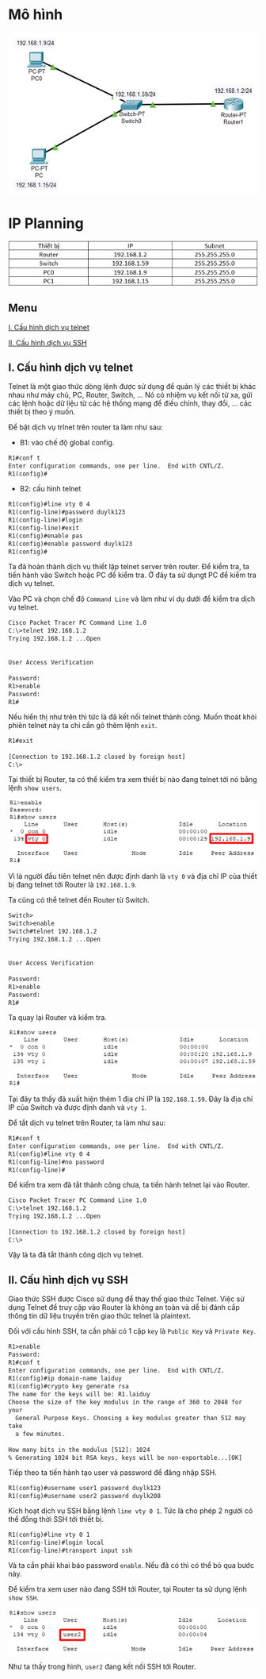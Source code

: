 # Mô hình

![mo_hinh](Pictures/mo_hinh_telnet.png)
# IP Planning

![ipplannig](Pictures/ip_telnet.png)

## Menu
[I. Cấu hình dịch vụ telnet](#cau_hinh_dich_vu_telnet)

[II. Cấu hình dịch vụ SSH](#cau_hinh_dich_vu_ssh)

<a name="cau_hinh_dich_vu_telnet"></a>

## I. Cấu hình dịch vụ telnet
Telnet là một giao thức dòng lệnh được sử dụng để quản lý các thiết bị khác nhau như máy chủ, PC, Router, Switch, ... Nó có nhiệm vụ kết nối từ xa, gửi các lệnh hoặc dữ liệu từ các hệ thống mạng để điều chỉnh, thay đổi, ... các thiết bị theo ý muốn.

Để bật dịch vụ trlnet trên router ta làm như sau: 
- B1: vào chế độ global config.
```
R1#conf t
Enter configuration commands, one per line.  End with CNTL/Z.
R1(config)#
```

- B2: cấu hình telnet 
```
R1(config)#line vty 0 4
R1(config-line)#password duylk123
R1(config-line)#login
R1(config-line)#exit
R1(config)#enable pas
R1(config)#enable password duylk123
R1(config)#
```

Ta đã hoàn thành dịch vụ thiết lập telnet server trên router. Để kiểm tra, ta tiến hành vào Switch hoặc PC để kiểm tra. Ở đây ta sử dụngt PC để kiểm tra dịch vụ telnet.

Vào PC và chọn chế độ `Command Line` và làm như ví dụ dưới để kiểm tra dịch vụ telnet.
```
Cisco Packet Tracer PC Command Line 1.0
C:\>telnet 192.168.1.2
Trying 192.168.1.2 ...Open


User Access Verification

Password: 
R1>enable 
Password: 
R1#
```

Nếu hiển thị như trên thì tức là đã kết nối telnet thành công. Muốn thoát khỏi phiên telnet này ta chỉ cần gõ thêm lệnh `exit`.
```
R1#exit

[Connection to 192.168.1.2 closed by foreign host]
C:\>
```
Tại thiết bị Router, ta có thể kiểm tra xem thiết bị nào đang telnet tới nó bằng lệnh `show users`.

![telnet](Pictures/telnet.png)

Vì là người đầu tiên telnet nên được định danh là `vty 0` và địa chỉ IP của thiết bị đang telnet tới Router là `192.168.1.9`.

Ta cũng có thể telnet đến Router từ Switch.
```
Switch>
Switch>enable
Switch#telnet 192.168.1.2
Trying 192.168.1.2 ...Open


User Access Verification

Password: 
R1>enable
Password: 
R1#
```

Ta quay lại Router và kiểm tra.

![2_thiet_bi](Pictures/telnet2.png)

Tại đây ta thấy đã xuất hiện thêm 1 địa chỉ IP là `192.168.1.59`. Đây là địa chỉ IP của Switch và được định danh và `vty 1`.

Để tắt dịch vụ telnet trên Router, ta làm như sau:
```
R1#conf t
Enter configuration commands, one per line.  End with CNTL/Z.
R1(config)#line vty 0 4
R1(config-line)#no password 
R1(config-line)#
```

Để kiểm tra xem đã tắt thành công chưa, ta tiến hành telnet lại vào Router.
```
Cisco Packet Tracer PC Command Line 1.0
C:\>telnet 192.168.1.2
Trying 192.168.1.2 ...Open

[Connection to 192.168.1.2 closed by foreign host]
C:\>
```

Vậy là ta đã tắt thành công dịch vụ telnet.

<a name="cau_hinh_dich_vu_ssh"></a>

## II. Cấu hình dịch vụ SSH 
Giao thức SSH được Cisco sử dụng để thay thế giao thức Telnet. Việc sử dụng Telnet để truy cập vào Router là không an toàn và dễ bị đánh cắp thông tin dữ liệu truyền trên giao thức telnet là plaintext.

Đối với cấu hình SSH, ta cần phải có 1 cặp `key` là `Public Key` và `Private Key`.
```
R1>enable
Password: 
R1#conf t
Enter configuration commands, one per line.  End with CNTL/Z.
R1(config)#ip domain-name laiduy
R1(config)#crypto key generate rsa 
The name for the keys will be: R1.laiduy
Choose the size of the key modulus in the range of 360 to 2048 for your
  General Purpose Keys. Choosing a key modulus greater than 512 may take
  a few minutes.

How many bits in the modulus [512]: 1024
% Generating 1024 bit RSA keys, keys will be non-exportable...[OK]
```

Tiếp theo ta tiến hành tạo user và password để đăng nhập SSH.
```
R1(config)#username user1 password duylk123
R1(config)#username user2 password duylk208
```

Kích hoạt dịch vụ SSH bằng lệnh `line vty 0 1`. Tức là cho phép 2 người có thể đồng thời SSH tới thiết bị.
```
R1(config)#line vty 0 1
R1(config-line)#login local
R1(config-line)#transport input ssh
```

Và ta cần phải khai báo password `enable`. Nếu đã có thì có thể bỏ qua bước này.

Để kiểm tra xem user nào đang SSH tới Router, tại Router ta sử dụng lệnh `show SSH`.

![user](Pictures/user_ssh.png)

Như ta thấy trong hình, `user2` đang kết nối SSH tới Router.






































